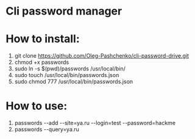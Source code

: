 # Cli password manager
# How to install:
1) git clone https://github.com/Oleg-Pashchenko/cli-password-drive.git
2) chmod +x passwords
3) sudo ln -s $(pwd)/passwords /usr/local/bin/
4) sudo touch /usr/local/bin/passwords.json
5) sudo chmod 777 /usr/local/bin/passwords.json

# How to use:
1) passwords --add --site=ya.ru --login=test --password=hackme
2) passwords --query=ya.ru
